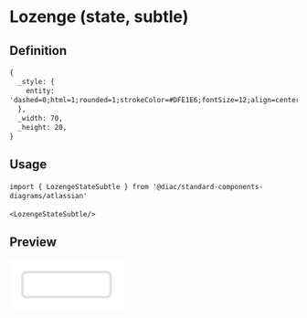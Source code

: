 # Lozenge (state, subtle)

## Definition

```
{
  _style: { 
    entity: 'dashed=0;html=1;rounded=1;strokeColor=#DFE1E6;fontSize=12;align=center;fontStyle=1;strokeWidth=2;fontColor=#42526E',
  },
  _width: 70,
  _height: 20,
}
```

## Usage

```
import { LozengeStateSubtle } from '@diac/standard-components-diagrams/atlassian'

<LozengeStateSubtle/>
```

## Preview

<img src="./lozenge-state-subtle.png" width="200"/>
